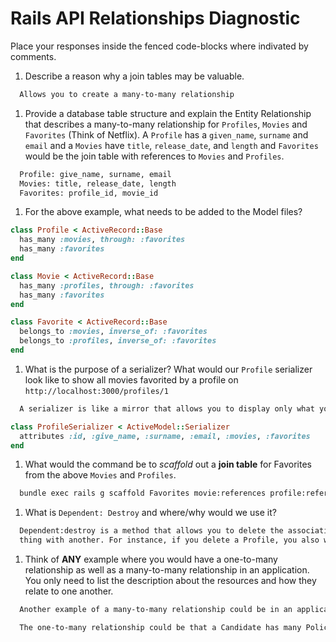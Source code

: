 # Rails API Relationships Diagnostic

Place your responses inside the fenced code-blocks where indivated by comments.

1.  Describe a reason why a join tables may be valuable.

```sh
  Allows you to create a many-to-many relationship
```

1.  Provide a database table structure and explain the Entity Relationship that
describes a many-to-many relationship for `Profiles`, `Movies` and `Favorites`
(Think of Netflix). A `Profile` has a `given_name`, `surname` and `email` and a
`Movies` have `title`, `release_date`, and `length` and `Favorites` would be the
join table with references to `Movies` and `Profiles`.

```sh
  Profile: give_name, surname, email
  Movies: title, release_date, length
  Favorites: profile_id, movie_id

```

1.  For the above example, what needs to be added to the Model files?

```rb
class Profile < ActiveRecord::Base
  has_many :movies, through: :favorites
  has_many :favorites
end
```

```rb
class Movie < ActiveRecord::Base
  has_many :profiles, through: :favorites
  has_many :favorites
end
```

```rb
class Favorite < ActiveRecord::Base
  belongs_to :movies, inverse_of: :favorites
  belongs_to :profiles, inverse_of: :favorites
end
```

1.  What is the purpose of a serializer? What would our `Profile` serializer look
like to show all movies favorited by a profile on
`http://localhost:3000/profiles/1`

```sh
  A serializer is like a mirror that allows you to display only what you want to display to the view-state.
```

```rb
class ProfileSerializer < ActiveModel::Serializer
  attributes :id, :give_name, :surname, :email, :movies, :favorites
end
```

1.  What would the command be to _scaffold_ out a **join table** for Favorites from
the above `Movies` and `Profiles`.

```sh
  bundle exec rails g scaffold Favorites movie:references profile:references
```

1.  What is `Dependent: Destroy` and where/why would we use it?

```sh
  Dependent:destroy is a method that allows you to delete the association of one
  thing with another. For instance, if you delete a Profile, you also want to delete the Favorites that were associated with that user.
```

1.  Think of **ANY** example where you would have a one-to-many relationship as well
as a many-to-many relationship in an application. You only need to list the
description about the resources and how they relate to one another.

```sh
  Another example of a many-to-many relationship could be in an application for voting. One model is a Citizens and another model is Candidates. The joins table would be Votes. Citizens can have many candidates (president, senate, etc.) through their votes and Candidates can have many citizens who voted for them.

  The one-to-many relationship could be that a Candidate has many Policies. So a policies table would have a foreign key with candidate_id.
```
